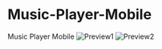 # Music-Player-Mobile
Music Player Mobile
![Preview1](https://i.imgur.com/ypZ1byp.jpg)
![Preview2](https://i.imgur.com/A02PYy7.jpg)
